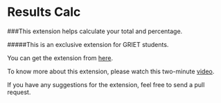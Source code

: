 # Results Calc
###This extension helps calculate your total and percentage.

#####This is an exclusive extension for GRIET students.

You can get the extension from [here](https://chrome.google.com/webstore/detail/results-calc/dkkccfjlejpmkpomkbmgohpbcomliika?hl=en&gl=IN).

To know more about this extension, please watch this two-minute [video](https://www.youtube.com/watch?v=wKZWY0C6XSQ).

If you have any suggestions for the extension, feel free to send a pull request.

